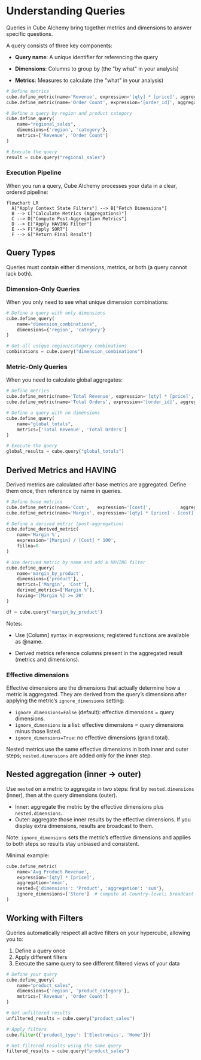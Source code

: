 # Understanding Queries

Queries in Cube Alchemy bring together metrics and dimensions to answer specific questions.

A query consists of three key components:

- **Query name**: A unique identifier for referencing the query

- **Dimensions**: Columns to group by (the "by what" in your analysis)

- **Metrics**: Measures to calculate (the "what" in your analysis)

```python
# Define metrics
cube.define_metric(name='Revenue', expression='[qty] * [price]', aggregation='sum')
cube.define_metric(name='Order Count', expression='[order_id]', aggregation='count')

# Define a query by region and product category
cube.define_query(
    name="regional_sales",
    dimensions={'region', 'category'},
    metrics=['Revenue', 'Order Count']
)

# Execute the query
result = cube.query("regional_sales")
```

### Execution Pipeline

When you run a query, Cube Alchemy processes your data in a clear, ordered pipeline:

```mermaid
flowchart LR
  A["Apply Context State Filters"] --> B["Fetch Dimensions"]
  B --> C["Calculate Metrics (Aggregations)"]
  C --> D["Compute Post-Aggregation Metrics"]
  D --> E["Apply HAVING Filter"]
  E --> F["Apply SORT"]
  F --> G["Return Final Result"]
```

## Query Types

Queries must contain either dimensions, metrics, or both (a query cannot lack both).

### Dimension-Only Queries

When you only need to see what unique dimension combinations:

```python
# Define a query with only dimensions
cube.define_query(
    name="dimension_combinations",
    dimensions={'region', 'category'}
)

# Get all unique region/category combinations
combinations = cube.query("dimension_combinations")
```

### Metric-Only Queries

When you need to calculate global aggregates:

```python
# Define metrics
cube.define_metric(name='Total Revenue', expression='[qty] * [price]', aggregation='sum')
cube.define_metric(name='Total Orders', expression='[order_id]', aggregation='count')

# Define a query with no dimensions
cube.define_query(
    name="global_totals",
    metrics=['Total Revenue', 'Total Orders']
)

# Execute the query
global_results = cube.query("global_totals")
```

## Derived Metrics and HAVING

Derived metrics are calculated after base metrics are aggregated. Define them once, then reference by name in queries.

```python
# Define base metrics
cube.define_metric(name='Cost',   expression='[cost]',           aggregation='sum')
cube.define_metric(name='Margin', expression='[qty] * [price] - [cost]', aggregation='sum')

# Define a derived metric (post-aggregation)
cube.define_derived_metric(
    name='Margin %',
    expression='[Margin] / [Cost] * 100',
    fillna=0
)

# Use derived metric by name and add a HAVING filter
cube.define_query(
    name='margin_by_product',
    dimensions={'product'},
    metrics=['Margin', 'Cost'],
    derived_metrics=['Margin %'],
    having='[Margin %] >= 20'
)

df = cube.query('margin_by_product')
```

Notes:

- Use [Column] syntax in expressions; registered functions are available as @name.

- Derived metrics reference columns present in the aggregated result (metrics and dimensions).

### Effective dimensions

Effective dimensions are the dimensions that actually determine how a metric is aggregated. They are derived from the query’s dimensions after applying the metric’s `ignore_dimensions` setting:

- `ignore_dimensions=False` (default): effective dimensions = query dimensions.
- `ignore_dimensions` is a list: effective dimensions = query dimensions minus those listed.
- `ignore_dimensions=True`: no effective dimensions (grand total).

Nested metrics use the same effective dimensions in both inner and outer steps; `nested.dimensions` are added only for the inner step.

## Nested aggregation (inner → outer)

Use `nested` on a metric to aggregate in two steps: first by `nested.dimensions` (inner), then at the query dimensions (outer).

- Inner: aggregate the metric by the effective dimensions plus `nested.dimensions`.
- Outer: aggregate those inner results by the effective dimensions. If you display extra dimensions, results are broadcast to them.

Note: `ignore_dimensions` sets the metric’s effective dimensions and applies to both steps so results stay unbiased and consistent.

Minimal example:

```python
cube.define_metric(
    name='Avg Product Revenue',
    expression='[qty] * [price]',
    aggregation='mean',
    nested={'dimensions': 'Product', 'aggregation': 'sum'},
    ignore_dimensions=['Store']  # compute at Country-level; broadcast when displaying Store
)
```

## Working with Filters

Queries automatically respect all active filters on your hypercube, allowing you to:

1. Define a query once
2. Apply different filters
3. Execute the same query to see different filtered views of your data

```python
# Define your query
cube.define_query(
    name="product_sales",
    dimensions={'region', 'product_category'},
    metrics=['Revenue', 'Order Count']
)

# Get unfiltered results
unfiltered_results = cube.query("product_sales")

# Apply filters
cube.filter({'product_type': ['Electronics', 'Home']})

# Get filtered results using the same query
filtered_results = cube.query("product_sales")
```
